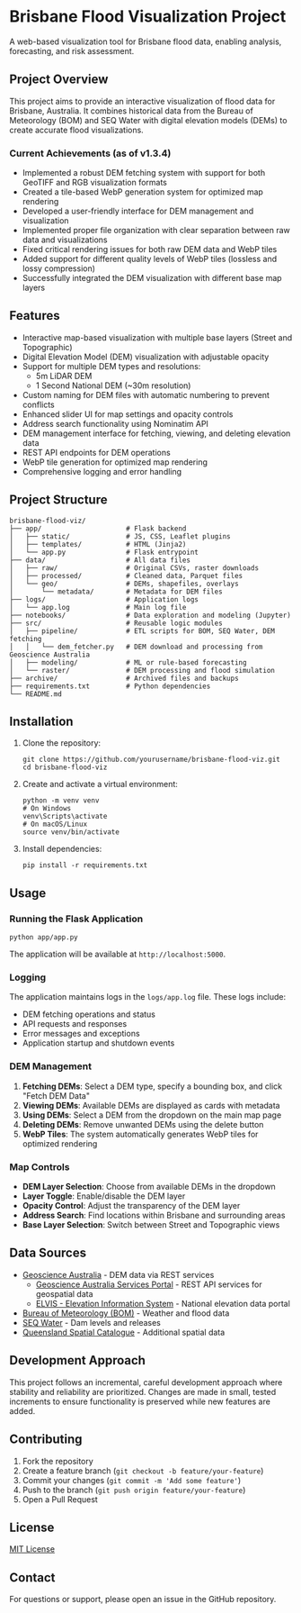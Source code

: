 # Brisbane Flood Visualization Project

A web-based visualization tool for Brisbane flood data, enabling analysis, forecasting, and risk assessment.

## Project Overview

This project aims to provide an interactive visualization of flood data for Brisbane, Australia. It combines historical data from the Bureau of Meteorology (BOM) and SEQ Water with digital elevation models (DEMs) to create accurate flood visualizations.

### Current Achievements (as of v1.3.4)

- Implemented a robust DEM fetching system with support for both GeoTIFF and RGB visualization formats
- Created a tile-based WebP generation system for optimized map rendering
- Developed a user-friendly interface for DEM management and visualization
- Implemented proper file organization with clear separation between raw data and visualizations
- Fixed critical rendering issues for both raw DEM data and WebP tiles
- Added support for different quality levels of WebP tiles (lossless and lossy compression)
- Successfully integrated the DEM visualization with different base map layers

## Features

- Interactive map-based visualization with multiple base layers (Street and Topographic)
- Digital Elevation Model (DEM) visualization with adjustable opacity
- Support for multiple DEM types and resolutions:
  - 5m LiDAR DEM
  - 1 Second National DEM (~30m resolution)
- Custom naming for DEM files with automatic numbering to prevent conflicts
- Enhanced slider UI for map settings and opacity controls
- Address search functionality using Nominatim API
- DEM management interface for fetching, viewing, and deleting elevation data
- REST API endpoints for DEM operations
- WebP tile generation for optimized map rendering
- Comprehensive logging and error handling

## Project Structure

```
brisbane-flood-viz/
├── app/                     # Flask backend
│   ├── static/              # JS, CSS, Leaflet plugins
│   ├── templates/           # HTML (Jinja2)
│   └── app.py               # Flask entrypoint
├── data/                    # All data files
│   ├── raw/                 # Original CSVs, raster downloads
│   ├── processed/           # Cleaned data, Parquet files
│   └── geo/                 # DEMs, shapefiles, overlays
│       └── metadata/        # Metadata for DEM files
├── logs/                    # Application logs
│   └── app.log              # Main log file
├── notebooks/               # Data exploration and modeling (Jupyter)
├── src/                     # Reusable logic modules
│   ├── pipeline/            # ETL scripts for BOM, SEQ Water, DEM fetching
│   │   └── dem_fetcher.py   # DEM download and processing from Geoscience Australia
│   ├── modeling/            # ML or rule-based forecasting
│   └── raster/              # DEM processing and flood simulation
├── archive/                 # Archived files and backups
├── requirements.txt         # Python dependencies
└── README.md
```

## Installation

1. Clone the repository:
   ```
   git clone https://github.com/yourusername/brisbane-flood-viz.git
   cd brisbane-flood-viz
   ```

2. Create and activate a virtual environment:
   ```
   python -m venv venv
   # On Windows
   venv\Scripts\activate
   # On macOS/Linux
   source venv/bin/activate
   ```

3. Install dependencies:
   ```
   pip install -r requirements.txt
   ```

## Usage

### Running the Flask Application

```
python app/app.py
```

The application will be available at `http://localhost:5000`.

### Logging

The application maintains logs in the `logs/app.log` file. These logs include:
- DEM fetching operations and status
- API requests and responses
- Error messages and exceptions
- Application startup and shutdown events

### DEM Management

1. **Fetching DEMs**: Select a DEM type, specify a bounding box, and click "Fetch DEM Data"
2. **Viewing DEMs**: Available DEMs are displayed as cards with metadata
3. **Using DEMs**: Select a DEM from the dropdown on the main map page
4. **Deleting DEMs**: Remove unwanted DEMs using the delete button
5. **WebP Tiles**: The system automatically generates WebP tiles for optimized rendering

### Map Controls

- **DEM Layer Selection**: Choose from available DEMs in the dropdown
- **Layer Toggle**: Enable/disable the DEM layer
- **Opacity Control**: Adjust the transparency of the DEM layer
- **Address Search**: Find locations within Brisbane and surrounding areas
- **Base Layer Selection**: Switch between Street and Topographic views

## Data Sources

- [Geoscience Australia](https://www.ga.gov.au/) - DEM data via REST services
  - [Geoscience Australia Services Portal](https://services.ga.gov.au/) - REST API services for geospatial data
  - [ELVIS - Elevation Information System](https://elevation.fsdf.org.au/) - National elevation data portal
- [Bureau of Meteorology (BOM)](http://www.bom.gov.au/) - Weather and flood data
- [SEQ Water](https://www.seqwater.com.au/) - Dam levels and releases
- [Queensland Spatial Catalogue](https://qldspatial.information.qld.gov.au/) - Additional spatial data

## Development Approach

This project follows an incremental, careful development approach where stability and reliability are prioritized. Changes are made in small, tested increments to ensure functionality is preserved while new features are added.

## Contributing

1. Fork the repository
2. Create a feature branch (`git checkout -b feature/your-feature`)
3. Commit your changes (`git commit -m 'Add some feature'`)
4. Push to the branch (`git push origin feature/your-feature`)
5. Open a Pull Request

## License

[MIT License](LICENSE)

## Contact

For questions or support, please open an issue in the GitHub repository.
